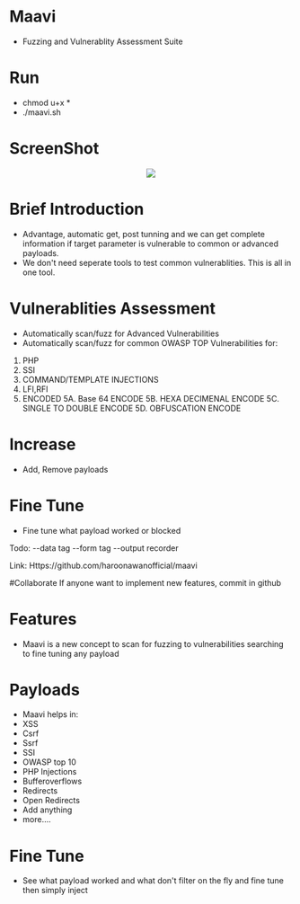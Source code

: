 # Maavi
- Fuzzing and Vulnerablity Assessment Suite

# Run
- chmod u+x *
- ./maavi.sh

# ScreenShot
<div align="center">
    <img src="https://i.ibb.co/VBRLtq0/up2.png"</img> 
</div>

# Brief Introduction
- Advantage, automatic get, post tunning and we can get complete information if target parameter is vulnerable to common or advanced payloads.
- We don't need seperate tools to test common vulnerablities. This is all in one tool. 

# Vulnerablities Assessment
- Automatically scan/fuzz for Advanced Vulnerabilities
- Automatically scan/fuzz for common OWASP TOP Vulnerabilities for:
1. PHP
2. SSI
3. COMMAND/TEMPLATE INJECTIONS
4. LFI,RFI
5. ENCODED
5A. Base 64 ENCODE
5B. HEXA DECIMENAL ENCODE
5C. SINGLE TO DOUBLE ENCODE
5D. OBFUSCATION ENCODE

# Increase
- Add, Remove payloads

# Fine Tune
- Fine tune what payload worked or blocked

Todo:
--data tag
--form tag
--output recorder

Link:
Https://github.com/haroonawanofficial/maavi

#Collaborate
If anyone want to implement new features, commit in github

# Features
- Maavi is a new concept to scan for fuzzing to vulnerabilities searching to fine tuning any payload

# Payloads
- Maavi helps in:
- XSS
- Csrf
- Ssrf
- SSI
- OWASP top 10
- PHP Injections
- Bufferoverflows
- Redirects
- Open Redirects  
- Add anything
- more....

# Fine Tune
- See what payload worked and what don't filter on the fly and fine tune then simply inject

